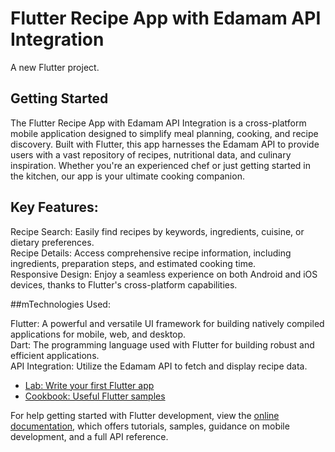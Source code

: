 # Flutter Recipe App with Edamam API Integration

A new Flutter project.

## Getting Started

The Flutter Recipe App with Edamam API Integration is a cross-platform mobile application designed to simplify meal planning, cooking, and recipe discovery. Built with Flutter, this app harnesses the Edamam API to provide users with a vast repository of recipes, nutritional data, and culinary inspiration. Whether you're an experienced chef or just getting started in the kitchen, our app is your ultimate cooking companion.

## Key Features:

Recipe Search: Easily find recipes by keywords, ingredients, cuisine, or dietary preferences.
<br>
Recipe Details: Access comprehensive recipe information, including ingredients, preparation steps, and estimated cooking time.
<br>
Responsive Design: Enjoy a seamless experience on both Android and iOS devices, thanks to Flutter's cross-platform capabilities.
<br>

##mTechnologies Used:

Flutter: A powerful and versatile UI framework for building natively compiled applications for mobile, web, and desktop.
<br>
Dart: The programming language used with Flutter for building robust and efficient applications.
<br>
API Integration: Utilize the Edamam API to fetch and display recipe data.
<br>

- [Lab: Write your first Flutter app](https://docs.flutter.dev/get-started/codelab)
- [Cookbook: Useful Flutter samples](https://docs.flutter.dev/cookbook)

For help getting started with Flutter development, view the
[online documentation](https://docs.flutter.dev/), which offers tutorials,
samples, guidance on mobile development, and a full API reference.




